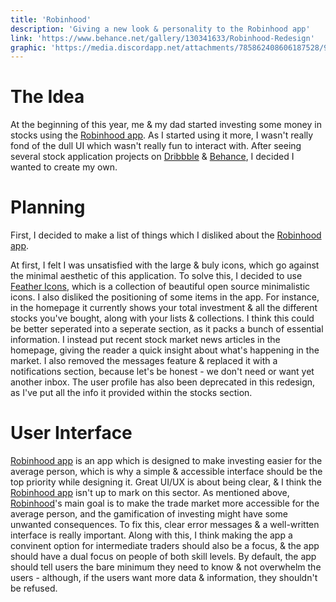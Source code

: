 ```yaml
---
title: 'Robinhood'
description: 'Giving a new look & personality to the Robinhood app'
link: 'https://www.behance.net/gallery/130341633/Robinhood-Redesign'
graphic: 'https://media.discordapp.net/attachments/785862408606187528/905201241469091901/Robinhood.png'
---
```


# The Idea

At the beginning of this year, me & my dad started investing some money in stocks using the [Robinhood app](https://robinhood.com/us/en/). As I started using it more, I wasn't really fond of the dull UI which wasn't really fun to interact with. After seeing several stock application projects on [Dribbble](https://dribbble.com) & [Behance](https://behance.net), I decided I wanted to create my own.

# Planning

First, I decided to make a list of things which I disliked about the [Robinhood app](https://robinhood.com/us/en/).

At first, I felt I was unsatisfied with the large & buly icons, which go against the minimal aesthetic of this application. To solve this, I decided to use [Feather Icons](https://feathericons.com), which is a collection of beautiful open source minimalistic icons. I also disliked the positioning of some items in the app. For instance, in the homepage it currently shows your total investment & all the different stocks you've bought, along with your lists & collections. I think this could be better seperated into a seperate section, as it packs a bunch of essential information. I instead put recent stock market news articles in the homepage, giving the reader a quick insight about what's happening in the market. I also removed the messages feature & replaced it with a notifications section, because let's be honest - we don't need or want yet another inbox. The user profile has also been deprecated in this redesign, as I've put all the info it provided within the stocks section.

# User Interface

[Robinhood app](https://robinhood.com/us/en/) is an app which is designed to make investing easier for the average person, which is why a simple & accessible interface should be the top priority while designing it. Great UI/UX is about being clear, & I think the [Robinhood app](https://robinhood.com/us/en/) isn't up to mark on this sector. As mentioned above, [Robinhood](https://robinhood.com/us/en/)'s main goal is to make the trade market more accessible for the average person, and the gamification of investing might have some unwanted consequences. To fix this, clear error messages & a well-written interface is really important. Along with this, I think making the app a convinent option for intermediate traders should also be a focus, & the app should have a dual focus on people of both skill levels. By default, the app should tell users the bare minimum they need to know & not overwhelm the users - although, if the users want more data & information, they shouldn't be refused.
